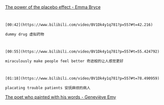 [The power of the placebo effect - Emma Bryce](https://www.bilibili.com/video/BV1Dk4y1q781?p=557)

```ad-note


[00:42](https://www.bilibili.com/video/BV1Dk4y1q781?p=557#t=42.216)

dummy drug 虚拟药物

```

```ad-note


[00:55](https://www.bilibili.com/video/BV1Dk4y1q781?p=557#t=55.424792)

miraculously make people feel better 奇迹般的让人感觉更好

```

```ad-note


[01:18](https://www.bilibili.com/video/BV1Dk4y1q781?p=557#t=78.490959)

placating trouble patients 安抚麻烦的病人

```


[The poet who painted with his words - Geneviève Emy](https://www.bilibili.com/video/BV1Dk4y1q781?p=558)